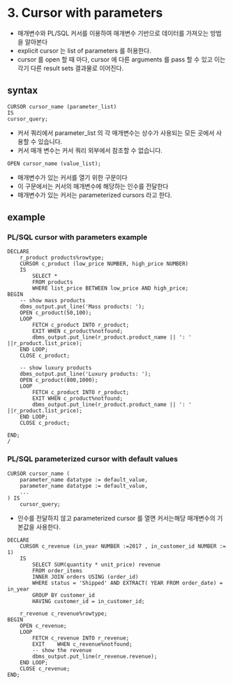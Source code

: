 # 3. Cursor with parameters
- 매개변수와 PL/SQL 커서를 이용하여 매개변수 기반으로 데이터를 가져오는 방법을 알아본다
- explicit cursor 는 list of parameters 를 허용한다.
- cursor 를 open 할 때 마다, cursor 에 다른 arguments 를 pass 할 수 있고 이는 각기 다른 result sets 결과물로 이어진다.

## syntax
```oracle-sql
CURSOR cursor_name (parameter_list) 
IS
cursor_query;
```
- 커서 쿼리에서 parameter_list 의 각 매개변수는 상수가 사용되는 모든 곳에서 사용할 수 있습니다. 
- 커서 매개 변수는 커서 쿼리 외부에서 참조할 수 없습니다.

```oracle-sql
OPEN cursor_name (value_list);
```
- 매개변수가 있는 커서를 열기 위한 구문이다
- 이 구문에서는 커서의 매개변수에 해당하는 인수를 전달한다
- 매개변수가 있는 커서는 parameterized cursors 라고 한다.

## example
### PL/SQL cursor with parameters example
```oracle-sql
DECLARE
    r_product products%rowtype;
    CURSOR c_product (low_price NUMBER, high_price NUMBER)
    IS
        SELECT *
        FROM products
        WHERE list_price BETWEEN low_price AND high_price;
BEGIN
    -- show mass products
    dbms_output.put_line('Mass products: ');
    OPEN c_product(50,100);
    LOOP
        FETCH c_product INTO r_product;
        EXIT WHEN c_product%notfound;
        dbms_output.put_line(r_product.product_name || ': ' ||r_product.list_price);
    END LOOP;
    CLOSE c_product;

    -- show luxury products
    dbms_output.put_line('Luxury products: ');
    OPEN c_product(800,1000);
    LOOP
        FETCH c_product INTO r_product;
        EXIT WHEN c_product%notfound;
        dbms_output.put_line(r_product.product_name || ': ' ||r_product.list_price);
    END LOOP;
    CLOSE c_product;

END;
/
```

### PL/SQL parameterized cursor with default values
```oracle-sql
CURSOR cursor_name (
    parameter_name datatype := default_value, 
    parameter_name datatype := default_value, 
    ...
) IS 
    cursor_query;
```
- 인수를 전달하지 않고 parameterized cursor 를 열면 커서는해당 매개변수의 기본값을 사용한다.

```oracle-sql
DECLARE
    CURSOR c_revenue (in_year NUMBER :=2017 , in_customer_id NUMBER := 1)
    IS
        SELECT SUM(quantity * unit_price) revenue
        FROM order_items
        INNER JOIN orders USING (order_id)
        WHERE status = 'Shipped' AND EXTRACT( YEAR FROM order_date) = in_year
        GROUP BY customer_id
        HAVING customer_id = in_customer_id;
        
    r_revenue c_revenue%rowtype;
BEGIN
    OPEN c_revenue;
    LOOP
        FETCH c_revenue INTO r_revenue;
        EXIT    WHEN c_revenue%notfound;
        -- show the revenue
        dbms_output.put_line(r_revenue.revenue);
    END LOOP;
    CLOSE c_revenue;
END;
```

